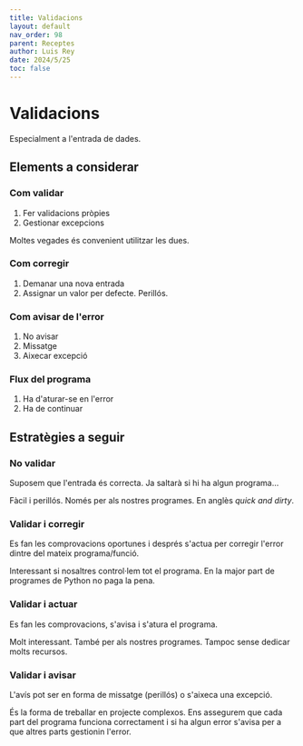 ```yaml
---
title: Validacions
layout: default
nav_order: 98
parent: Receptes
author: Luis Rey
date: 2024/5/25
toc: false
---
```


# Validacions

Especialment a l'entrada de dades.

## Elements a considerar

### Com validar

1. Fer validacions pròpies
2. Gestionar excepcions

Moltes vegades és convenient utilitzar les dues.

### Com corregir

1. Demanar una nova entrada
2. Assignar un valor per defecte. Perillós.

### Com avisar de l'error

1. No avisar
2. Missatge
3. Aixecar excepció

### Flux del programa

1. Ha d'aturar-se en l'error
2. Ha de continuar

## Estratègies a seguir

### No validar

Suposem que l'entrada és correcta. Ja saltarà si hi ha algun programa...

Fàcil i perillós. Només per als nostres programes. En anglès *quick and dirty*.

### Validar i corregir

Es fan les comprovacions oportunes i després s'actua per corregir l'error dintre del mateix programa/funció.

Interessant si nosaltres control·lem tot el programa. En la major part de programes de Python no paga la pena.

### Validar i actuar

Es fan les comprovacions, s'avisa i s'atura el programa.

Molt interessant. També per als nostres programes. Tampoc sense dedicar molts recursos.

### Validar i avisar

L'avís pot ser en forma de missatge (perillós) o s'aixeca una excepció.

És la forma de treballar en projecte complexos. Ens assegurem que cada part del programa funciona correctament i si ha algun error s'avisa per a que altres parts gestionin l'error.
